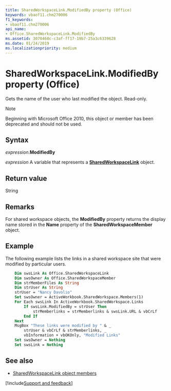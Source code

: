 ```yaml
---
title: SharedWorkspaceLink.ModifiedBy property (Office)
keywords: vbaof11.chm270006
f1_keywords:
- vbaof11.chm270006
api_name:
- Office.SharedWorkspaceLink.ModifiedBy
ms.assetid: 3070460c-c3af-ff17-19b7-25a3c6339628
ms.date: 01/24/2019
ms.localizationpriority: medium
---
```



# SharedWorkspaceLink.ModifiedBy property (Office)

Gets the name of the user who last modified the object. Read-only.

> [!NOTE] 
> Beginning with Microsoft Office 2010, this object or member has been deprecated and should not be used.


## Syntax

_expression_.**ModifiedBy**

_expression_ A variable that represents a **[SharedWorkspaceLink](Office.SharedWorkspaceLink.md)** object.


## Return value

String


## Remarks

For shared workspace objects, the **ModifiedBy** property returns the display name stored in the **Name** property of the **SharedWorkspaceMember** object.


## Example

The following example lists the links in a shared workspace site that were modified by particular users.


```vb
    Dim swsLink As Office.SharedWorkspaceLink 
    Dim swsOwner As Office.SharedWorkspaceMember 
    Dim strMemberFiles As String 
    Dim strUser As String 
    strUser = "Nancy Davolio" 
    Set swsOwner = ActiveWorkbook.SharedWorkspace.Members(1) 
    For Each swsLink In ActiveWorkbook.SharedWorkspace.Links 
        If swsLink.ModifiedBy = strUser Then 
            strMemberlinks = strMemberlinks & swsLink.URL & vbCrLf 
        End If 
    Next 
    MsgBox "These links were modified by " & _ 
        strUser & vbCrLf & strMemberlinks, _ 
        vbInformation + vbOKOnly, "Modified Links" 
    Set swsOwner = Nothing 
    Set swsLink = Nothing 

```


## See also

- [SharedWorkspaceLink object members](overview/Library-Reference/sharedworkspacelink-members-office.md)



[!include[Support and feedback](~/includes/feedback-boilerplate.md)]